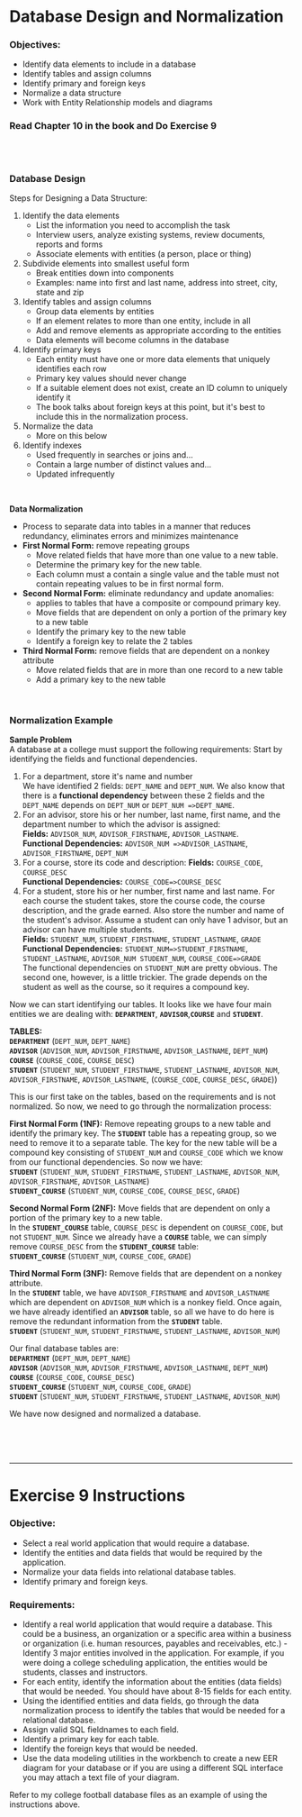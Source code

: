 # Database Design and Normalization
### **Objectives:**  
- Identify data elements to include in a database 
- Identify tables and assign columns
- Identify primary and foreign keys
- Normalize a data structure
- Work with Entity Relationship models and diagrams

### **Read Chapter 10 in the book and Do Exercise 9**  
<br>  
<br>  

### **Database Design**
Steps for Designing a Data Structure:
1. Identify the data elements
    - List the information you need to accomplish the task
    - Interview users, analyze existing systems, review documents, reports and forms 
    - Associate elements with entities (a person, place or thing)
2. Subdivide elements into smallest useful form 
   - Break entities down into components
    - Examples: name into first and last name, address into street, city, state and zip 
3. Identify tables and assign columns
    - Group data elements by entities
    - If an element relates to more than one entity, include in all
    - Add and remove elements as appropriate according to the entities 
    - Data elements will become columns in the database
4. Identify primary keys
    - Each entity must have one or more data elements that uniquely identifies each row 
    - Primary key values should never change
    - If a suitable element does not exist, create an ID column to uniquely identify it
    - The book talks about foreign keys at this point, but it's best to include this in the normalization process.
5. Normalize the data
    - More on this below
6. Identify indexes
    - Used frequently in searches or joins and... 
    - Contain a large number of distinct values and...
    - Updated infrequently
 
<br>

**Data Normalization**  
- Process to separate data into tables in a manner that reduces redundancy, eliminates errors and minimizes maintenance
- **First Normal Form:** remove repeating groups
  - Move related fields that have more than one value to a new table.
  - Determine the primary key for the new table.
  - Each column must a contain a single value and the table must not contain repeating values to be in first normal form.
- **Second Normal Form:** eliminate redundancy and update anomalies:
  - applies to tables that have a composite or compound primary key.
  - Move fields that are dependent on only a portion of the primary key to a new table 
  - Identify the primary key to the new table
  - Identify a foreign key to relate the 2 tables
- **Third Normal Form:** remove fields that are dependent on a non­key attribute 
  - Move related fields that are in more than one record to a new table 
  - Add a primary key to the new table  
<br>

### **Normalization Example**  

**Sample Problem**  
A database at a college must support the following requirements: Start by identifying the fields and functional dependencies.  
1. For a department, store it's name and number  
We have identified 2 fields: `DEPT_NAME` and `DEPT_NUM`. We also know that there is a **functional dependency** between these 2 fields and the `DEPT_NAME` depends on `DEPT_NUM` or `DEPT_NUM =>DEPT_NAME`.
2. For an advisor, store his or her number, last name, first name, and the department number to which the advisor is assigned:  
**Fields:** `ADVISOR_NUM`, `ADVISOR_FIRSTNAME`, `ADVISOR_LASTNAME`.  
**Functional Dependencies:** `ADVISOR_NUM =>ADVISOR_LASTNAME`, `ADVISOR_FIRSTNAME`, `DEPT_NUM`
3. For a course, store its code and description:
**Fields:** `COURSE_CODE`, `COURSE_DESC`  
**Functional Dependencies:** `COURSE_CODE=>COURSE_DESC`
4. For a student, store his or her number, first name and last name. For each course the student
takes, store the course code, the course description, and the grade earned. Also store the number and name of the student's advisor. Assume a student can only have 1 advisor, but an advisor can have multiple students.  
**Fields:** `STUDENT_NUM`, `STUDENT_FIRSTNAME`, `STUDENT_LASTNAME`, `GRADE`  
**Functional Dependencies:** `STUDENT_NUM=>STUDENT_FIRSTNAME`, `STUDENT_LASTNAME`, `ADVISOR_NUM
STUDENT_NUM`, `COURSE_CODE=>GRADE`  
The functional dependencies on `STUDENT_NUM` are pretty obvious. The second one, however, is a little trickier. The grade depends on the student as well as the course, so it requires a compound key.  

Now we can start identifying our tables. It looks like we have four main entities we are dealing with: **`DEPARTMENT`**, **`ADVISOR`**,**`COURSE`** and **`STUDENT`**.  

**TABLES:**  
**`DEPARTMENT`** (`DEPT_NUM`, `DEPT_NAME`)  
**`ADVISOR`** (`ADVISOR_NUM`, `ADVISOR_FIRSTNAME`, `ADVISOR_LASTNAME`, `DEPT_NUM`)  
**`COURSE`** (`COURSE_CODE`, `COURSE_DESC`)  
**`STUDENT`** (`STUDENT_NUM`, `STUDENT_FIRSTNAME`, `STUDENT_LASTNAME`, `ADVISOR_NUM`, `ADVISOR_FIRSTNAME`, `ADVISOR_LASTNAME`, (`COURSE_CODE`, `COURSE_DESC`, `GRADE`))  

This is our first take on the tables, based on the requirements and is not normalized. So now, we need to go through the normalization process:  

**First Normal Form (1NF):** Remove repeating groups to a new table and identify the primary key. The **`STUDENT`** table has a repeating group, so we need to remove it to a separate table. The key for the new table will be a compound key consisting of `STUDENT_NUM` and `COURSE_CODE` which we know from our functional dependencies. So now we have:  
**`STUDENT`** (`STUDENT_NUM`, `STUDENT_FIRSTNAME`, `STUDENT_LASTNAME`, `ADVISOR_NUM`, `ADVISOR_FIRSTNAME`, `ADVISOR_LASTNAME`)  
**`STUDENT_COURSE`** (`STUDENT_NUM`, `COURSE_CODE`, `COURSE_DESC`, `GRADE`)  

**Second Normal Form (2NF):** Move fields that are dependent on only a portion of the primary key to a new table.  
In the **`STUDENT_COURSE`** table, `COURSE_DESC` is dependent on `COURSE_CODE`, but not `STUDENT_NUM`. Since we already have a **`COURSE`** table, we can simply remove `COURSE_DESC` from the **`STUDENT_COURSE`** table:  
**`STUDENT_COURSE`** (`STUDENT_NUM`, `COURSE_CODE`, `GRADE`)  

**Third Normal Form (3NF):** Remove fields that are dependent on a non­key attribute.  
In the **`STUDENT`** table, we have `ADVISOR_FIRSTNAME` and `ADVISOR_LASTNAME` which are dependent on `ADVISOR_NUM` which is a non­key field. Once again, we have already identified an **`ADVISOR`** table, so all we have to do here is remove the redundant information from the **`STUDENT`** table.  
**`STUDENT`** (`STUDENT_NUM`, `STUDENT_FIRSTNAME`, `STUDENT_LASTNAME`, `ADVISOR_NUM`)  

Our final database tables are:  
**`DEPARTMENT`** (`DEPT_NUM`, `DEPT_NAME`)  
**`ADVISOR`** (`ADVISOR_NUM`, `ADVISOR_FIRSTNAME`, `ADVISOR_LASTNAME`, `DEPT_NUM`)  
**`COURSE`** (`COURSE_CODE`, `COURSE_DESC`)  
**`STUDENT_COURSE`** (`STUDENT_NUM`, `COURSE_CODE`, `GRADE`)  
**`STUDENT`** (`STUDENT_NUM`, `STUDENT_FIRSTNAME`, `STUDENT_LASTNAME`, `ADVISOR_NUM`)  

We have now designed and normalized a database.

<br>  
<br>
<br>
<hr> 

# Exercise 9 Instructions

### **Objective:**
- Select a real world application that would require a database.
- Identify the entities and data fields that would be required by the application.
- Normalize your data fields into relational database tables.
- Identify primary and foreign keys.  

### **Requirements:**
- Identify a real world application that would require a database. This could be a business, an organization or a specific area within a business or organization (i.e. human resources, payables and receivables, etc.) - Identify 3 major entities involved in the application. For example, if you were doing a college scheduling application, the entities would be students, classes and instructors.
- For each entity, identify the information about the entities (data fields) that would be needed. You should have about 8-15 fields for each entity.
- Using the identified entities and data fields, go through the data normalization process to identify the tables that would be needed for a relational database.
- Assign valid SQL fieldnames to each field.
- Identify a primary key for each table.
- Identify the foreign keys that would be needed.
- Use the data modeling utilities in the workbench to create a new EER diagram for your database or if you are using a different SQL interface you may attach a text file of your diagram.  

Refer to my college football database files as an example of using the instructions above.